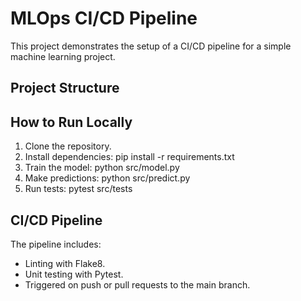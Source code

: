 # MLOps CI/CD Pipeline

This project demonstrates the setup of a CI/CD pipeline for a simple machine learning project.

## Project Structure

## How to Run Locally
1. Clone the repository.
2. Install dependencies: pip install -r requirements.txt
3. Train the model: python src/model.py
4. Make predictions: python src/predict.py
5. Run tests: pytest src/tests

## CI/CD Pipeline
The pipeline includes:
- Linting with Flake8.
- Unit testing with Pytest.
- Triggered on push or pull requests to the main branch.
